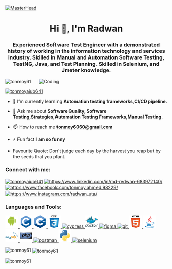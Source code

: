 [![MasterHead](https://www.lambdatest.com/resources/images/Software-Test-Management.gif)](https://github.com/Tonmoy61)
<h1 align="center">Hi 👋, I'm Radwan</h1>
<h3 align="center">Experienced Software Test Engineer with a demonstrated history of working in the information technology and services industry. Skilled in Manual and Automation Software Testing, TestNG, Java, and Test Planning. Skilled in Selenium, and Jmeter knowledge.</h3>

<img align="right" alt="Coding" width="400" src="https://sagaratechnology.com/blog/wp-content/uploads/2020/09/1_LEH5tUEQReWe8Iu-UEV3Pg.gif">

<p align="left"> <img src="https://komarev.com/ghpvc/?username=tonmoy61&label=Profile%20views&color=0e75b6&style=flat" alt="tonmoy61" /> </p>

<p align="left"> <a href="https://twitter.com/tonmoyaiub641" target="blank"><img src="https://img.shields.io/twitter/follow/tonmoyaiub641?logo=twitter&style=for-the-badge" alt="tonmoyaiub641" /></a> </p>

- 🌱 I’m currently learning **Automation testing frameworks,CI/CD pipeline.**

- 💬 Ask me about **Software Quality, Software Testing,Strategies,Automation Testing Frameworks,Manual Testing.**

- 📫 How to reach me **tonmoy6060@gmail.com**

- ⚡ Fun fact **I am so funny**

- Favourite Quote: Don't judge each day by the harvest you reap but by the seeds that you plant.

<h3 align="left">Connect with me:</h3>
<p align="left">
<a href="https://twitter.com/tonmoyaiub641" target="blank"><img align="center" src="https://raw.githubusercontent.com/rahuldkjain/github-profile-readme-generator/master/src/images/icons/Social/twitter.svg" alt="tonmoyaiub641" height="30" width="40" /></a>
<a href="https://linkedin.com/in/https://www.linkedin.com/in/md-redwan-683972140/" target="blank"><img align="center" src="https://raw.githubusercontent.com/rahuldkjain/github-profile-readme-generator/master/src/images/icons/Social/linked-in-alt.svg" alt="https://www.linkedin.com/in/md-redwan-683972140/" height="30" width="40" /></a>
<a href="https://fb.com/https://www.facebook.com/tonmoy.ahmed.98229/" target="blank"><img align="center" src="https://raw.githubusercontent.com/rahuldkjain/github-profile-readme-generator/master/src/images/icons/Social/facebook.svg" alt="https://www.facebook.com/tonmoy.ahmed.98229/" height="30" width="40" /></a>
<a href="https://instagram.com/https://www.instagram.com/radwan_uta/" target="blank"><img align="center" src="https://raw.githubusercontent.com/rahuldkjain/github-profile-readme-generator/master/src/images/icons/Social/instagram.svg" alt="https://www.instagram.com/radwan_uta/" height="30" width="40" /></a>
</p>

<h3 align="left">Languages and Tools:</h3>
<p align="left"> <a href="https://developer.android.com" target="_blank" rel="noreferrer"> <img src="https://raw.githubusercontent.com/devicons/devicon/master/icons/android/android-original-wordmark.svg" alt="android" width="40" height="40"/> </a> <a href="https://www.cprogramming.com/" target="_blank" rel="noreferrer"> <img src="https://raw.githubusercontent.com/devicons/devicon/master/icons/c/c-original.svg" alt="c" width="40" height="40"/> </a> <a href="https://www.w3schools.com/cpp/" target="_blank" rel="noreferrer"> <img src="https://raw.githubusercontent.com/devicons/devicon/master/icons/cplusplus/cplusplus-original.svg" alt="cplusplus" width="40" height="40"/> </a> <a href="https://www.w3schools.com/css/" target="_blank" rel="noreferrer"> <img src="https://raw.githubusercontent.com/devicons/devicon/master/icons/css3/css3-original-wordmark.svg" alt="css3" width="40" height="40"/> </a> <a href="https://www.cypress.io" target="_blank" rel="noreferrer"> <img src="https://raw.githubusercontent.com/simple-icons/simple-icons/6e46ec1fc23b60c8fd0d2f2ff46db82e16dbd75f/icons/cypress.svg" alt="cypress" width="40" height="40"/> </a> <a href="https://www.docker.com/" target="_blank" rel="noreferrer"> <img src="https://raw.githubusercontent.com/devicons/devicon/master/icons/docker/docker-original-wordmark.svg" alt="docker" width="40" height="40"/> </a> <a href="https://www.figma.com/" target="_blank" rel="noreferrer"> <img src="https://www.vectorlogo.zone/logos/figma/figma-icon.svg" alt="figma" width="40" height="40"/> </a> <a href="https://git-scm.com/" target="_blank" rel="noreferrer"> <img src="https://www.vectorlogo.zone/logos/git-scm/git-scm-icon.svg" alt="git" width="40" height="40"/> </a> <a href="https://www.w3.org/html/" target="_blank" rel="noreferrer"> <img src="https://raw.githubusercontent.com/devicons/devicon/master/icons/html5/html5-original-wordmark.svg" alt="html5" width="40" height="40"/> </a> <a href="https://www.java.com" target="_blank" rel="noreferrer"> <img src="https://raw.githubusercontent.com/devicons/devicon/master/icons/java/java-original.svg" alt="java" width="40" height="40"/> </a> <a href="https://www.mysql.com/" target="_blank" rel="noreferrer"> <img src="https://raw.githubusercontent.com/devicons/devicon/master/icons/mysql/mysql-original-wordmark.svg" alt="mysql" width="40" height="40"/> </a> <a href="https://www.php.net" target="_blank" rel="noreferrer"> <img src="https://raw.githubusercontent.com/devicons/devicon/master/icons/php/php-original.svg" alt="php" width="40" height="40"/> </a> <a href="https://postman.com" target="_blank" rel="noreferrer"> <img src="https://www.vectorlogo.zone/logos/getpostman/getpostman-icon.svg" alt="postman" width="40" height="40"/> </a> <a href="https://www.python.org" target="_blank" rel="noreferrer"> <img src="https://raw.githubusercontent.com/devicons/devicon/master/icons/python/python-original.svg" alt="python" width="40" height="40"/> </a> <a href="https://www.selenium.dev" target="_blank" rel="noreferrer"> <img src="https://raw.githubusercontent.com/detain/svg-logos/780f25886640cef088af994181646db2f6b1a3f8/svg/selenium-logo.svg" alt="selenium" width="40" height="40"/> </a> </p>

<p><img align="left" src="https://github-readme-stats.vercel.app/api/top-langs?username=tonmoy61&show_icons=true&locale=en&layout=compact" alt="tonmoy61" /></p>

<p>&nbsp;<img align="center" src="https://github-readme-stats.vercel.app/api?username=tonmoy61&show_icons=true&locale=en" alt="tonmoy61" /></p>

<p><img align="center" src="https://github-readme-streak-stats.herokuapp.com/?user=tonmoy61&" alt="tonmoy61" /></p>


